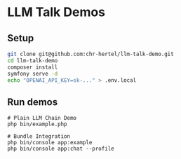 # LLM Talk Demos

## Setup

```bash
git clone git@github.com:chr-hertel/llm-talk-demo.git
cd llm-talk-demo
composer install
symfony serve -d
echo "OPENAI_API_KEY=sk-..." > .env.local
```

## Run demos
```base
# Plain LLM Chain Demo
php bin/example.php

# Bundle Integration
php bin/console app:example
php bin/console app:chat --profile
```
